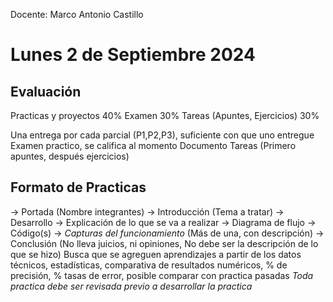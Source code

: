 Docente: Marco Antonio Castillo
# Lunes 2 de Septiembre 2024
## Evaluación
Practicas y proyectos 40%
Examen 30%
Tareas (Apuntes, Ejercicios) 30%

Una entrega por cada parcial (P1,P2,P3), suficiente con que uno entregue
Examen practico, se califica al momento
Documento Tareas (Primero apuntes, después ejercicios)

## Formato de Practicas
-> Portada
	(Nombre integrantes)
-> Introducción
	(Tema a tratar)
-> Desarrollo
	-> Explicación de lo que se va a realizar
	-> Diagrama de flujo
	-> Código(s)
	-> _Capturas del funcionamiento_ (Más de una, con descripción)
-> Conclusión (No lleva juicios, ni opiniones, No debe ser la descripción de lo que se hizo)
	Busca que se agreguen aprendizajes a partir de los datos técnicos, estadísticas, comparativa de resultados numéricos, % de precisión, % tasas de error, posible comparar con practica pasadas
 *Toda practica debe ser revisada previo a desarrollar la practica*
